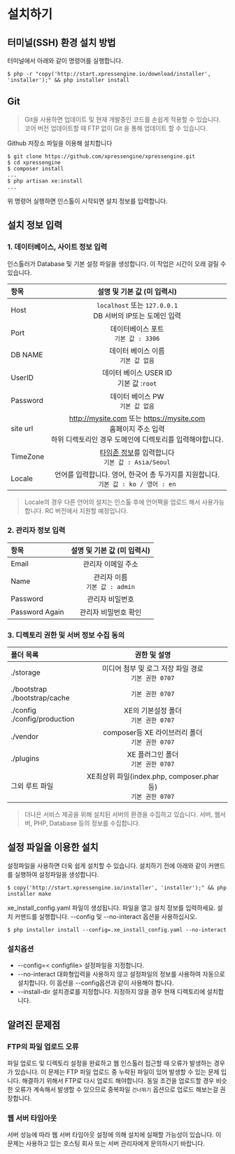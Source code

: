 # 설치하기

## 터미널(SSH) 환경 설치 방법
터미널에서 아래와 같이 명령어를 실행합니다.

```text
$ php -r "copy('http://start.xpressengine.io/download/installer', 'installer');" && php installer install
```
## Git

> Git을 사용하면 업데이트 및 현재 개발중인 코드를 손쉽게 적용할 수 있습니다. 코어 버전 업데이트할 때 FTP 없이 Git 을 통해 업데이트 할 수 있습니다.

Github 저장소 파일을 이용해 설치합니다

```text
$ git clone https://github.com/xpressengine/xpressengine.git
$ cd xpressengine
$ composer install
...
$ php artisan xe:install
...
```
위 명령어 실행하면 인스톨이 시작되면 설치 정보를 입력합니다.

## 설치 정보 입력

### 1. 데이터베이스, 사이트 정보 입력

인스톨러가 Database 및 기본 설정 파일을 생성합니다. 이 작업은 시간이 오래 걸릴 수 있습니다.

| 항목 | 설명 및 기본 값 (미 입력시) |
|:--------|:--------:|
| Host | `localhost` 또는 `127.0.0.1` <br>DB 서버의 IP또는 도메인 입력 |
| Port | 데이터베이스 포트<br>`기본 값 : 3306` |
| DB NAME | 데이터 베이스 이름<br>`기본 값 없음` |
| UserID | 데이터 베이스 USER ID<br>기본 값 :`root` |
| Password | 데이터 베이스 PW<br>`기본 값 없음`  |
| site url | http://mysite.com 또는 https://mysite.com<br>홈페이지 주소 입력<br>하위 디렉토리인 경우 도메인에 디렉토리를 입력해야합니다. |
| TimeZone | [타임존 정보](http://php.net/manual/kr/timezones.php)를 입력합니다<br>`기본 값 : Asia/Seoul`  |
| Locale | 언어를 입력합니다. 영어, 한국어 총 두가지를 지원합니다.<br>`기본 값 : ko / 영어 : en`  |

> Locale의 경우 다른 언어의 설치는 인스톨 후에 언어팩을 업로드 해서 사용가능합니다. RC 버전에서 지원할 예정입니다.

### 2. 관리자 정보 입력

| 항목 | 설명 및 기본 값 (미 입력시) |
|:--------|:--------:|
| Email | 관리자 이메일 주소 |
| Name | 관리자 이름<br>`기본 값 : admin` |
| Password | 관리자 비밀번호 |
| Password Again | 관리자 비밀번호 확인 |


### 3. 디렉토리 권한 및 서버 정보 수집 동의

| 폴더 목록 | 권한 및 설명 |
|:--------|:--------:|
| ./storage | 미디어 첨부 및 로그 저장 파일 경로<br>`기본 권한 0707` |
| ./bootstrap<br>./bootstrap/cache | `기본 권한 0707` |
| ./config<br>./config/production | XE의 기본설정 폴더<br>`기본 권한 0707` |
| ./vendor | composer등 XE 라이브러리 폴더<br>`기본 권한 0707` |
| ./plugins | XE 플러그인 폴더<br>`기본 권한 0707` |
| 그외 루트 파일 | XE최상위 파일(index.php, composer.phar 등)<br>`기본 권한 0707` |

> 더나은 서비스 제공을 위해 설치된 서버의 환경을 수집하고 있습니다. 서버, 웹서버, PHP, Database 등의 정보를 수집합니다.

## 설정 파일을 이용한 설치

설정파일을 사용하면 더욱 쉽게 설치할 수 있습니다. 설치하기 전에 아래와 같이 커맨드를 실행하여 설정파일을 생성합니다.

```text
$ copy('http://start.xpressengine.io/installer', 'installer');" && php installer make
```

xe\_install\_config.yaml 파일이 생성됩니다. 파일을 열고 설치 정보를 입력하세요. 설치 커맨드를 실행합니다. --config 및 --no-interact 옵션을 사용하십시오.

```text
$ php installer install --config=.xe_install_config.yaml --no-interact
```

### 설치옵션

* --config=&lt; configfile&gt; 설정파일을 지정합니다.
* --no-interact 대화형입력을 사용하지 않고 설정파일의 정보를 사용하여 자동으로 설치합니다. 이 옵션을 --config옵션과 같이 사용해야 합니다.
* --install-dir 설치경로를 지정합니다. 지정하지 않을 경우 현재 디렉토리에 설치합니다.


## 알려진 문제점

### FTP의 파일 업로드 오류

파일 업로드 및 디렉토리 설정을 완료하고 웹 인스톨러 접근할 때 오류가 발생하는 경우가 있습니다. 이 문제는 FTP 파일 업로드 중 누락된 파일이 있어 발생할 수 있는 문제 입니다. 해결하기 위해서 FTP로 다시 업로드 해야합니다. 동일 조건을 업로드할 경우 비슷한 오류가 계속해서 발생할 수 있으므로 중복파일 `건너뛰기` 옵션으로 업로드 해보는걸 권장합니다.

### 웹 서버 타임아웃

서버 성능에 따라 웹 서버 타임아웃 설정에 의해 설치에 실패할 가능성이 있습니다. 이 문제는 사용하고 있는 호스팅 회사 또는 서버 관리자에게 문의하시기 바랍니다.

